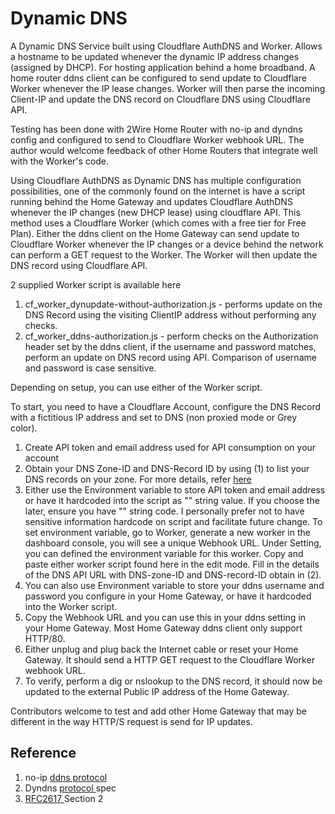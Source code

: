 # Dynamic DNS
A Dynamic DNS Service built using Cloudflare AuthDNS and Worker. Allows a hostname to be updated whenever the dynamic IP address changes (assigned by DHCP). For hosting application behind a home broadband. A home router ddns client can be configured to send update to Cloudflare Worker whenever the IP lease changes. Worker will then parse the incoming Client-IP and update the DNS record on Cloudflare DNS using Cloudflare API.

Testing has been done with 2Wire Home Router with no-ip and dyndns config and configured to send to Cloudflare Worker webhook URL. The author would welcome feedback of other Home Routers that integrate well with the Worker's code.

Using Cloudflare AuthDNS as Dynamic DNS has multiple configuration possibilities, one of the commonly found on the internet is have a script running behind the Home Gateway and updates Cloudflare AuthDNS whenever the IP changes (new DHCP lease) using cloudflare API. This method uses a Cloudflare Worker (which comes with a free tier for Free Plan). Either the ddns client on the Home Gateway can send update to Cloudflare Worker whenever the IP changes or a device behind the network can perform a GET request to the Worker. The Worker will then update the DNS record using Cloudflare API.

2 supplied Worker script is available here
1. cf_worker_dynupdate-without-authorization.js - performs update on the DNS Record using the visiting ClientIP address without performing any checks.
2. cf_worker_ddns-authorization.js - perform checks on the Authorization header set by the ddns client, if the username and password matches, perform an update on DNS record using API. Comparison of username and password is case sensitive.

Depending on setup, you can use either of the Worker script.

To start, you need to have a Cloudflare Account, configure the DNS Record with a fictitious IP address and set to DNS (non proxied mode or Grey color).
1. Create API token and email address used for API consumption on your account
2. Obtain your DNS Zone-ID and DNS-Record ID by using (1) to list your DNS records on your zone. For more details, refer <a href="https://api.cloudflare.com/#dns-records-for-a-zone-list-dns-records"> here </a>  
3. Either use the Environment variable to store API token and email address or have it hardcoded into the script as "" string value. If you choose the later, ensure you have "" string code. I personally prefer not to have sensitive information hardcode on script and facilitate future change. To set environment variable, go to Worker, generate a new worker in the dashboard console, you will see a unique Webhook URL. Under Setting, you can defined the environment variable for this worker. Copy and paste either worker script found here in the edit mode. Fill in the details of the DNS API URL with DNS-zone-ID and DNS-record-ID obtain in (2).
4. You can also use Environment variable to store your ddns username and password you configure in your Home Gateway, or have it hardcoded into the Worker script.
5. Copy the Webhook URL and you can use this in your ddns setting in your Home Gateway. Most Home Gateway ddns client only support HTTP/80.
6. Either unplug and plug back the Internet cable or reset your Home Gateway. It should send a HTTP GET request to the Cloudflare Worker webhook URL. 
7. To verify, perform a dig or nslookup to the DNS record, it should now be updated to the external Public IP address of the Home Gateway.

Contributors welcome to test and add other Home Gateway that may be different in the way HTTP/S request is send for IP updates.

## Reference
1. no-ip <a href="https://www.noip.com/integrate/request"> ddns protocol </a>
2. Dyndns <a href="https://help.dyn.com/remote-access-api/perform-update/"> protocol </a> spec
3. <a href="https://tools.ietf.org/html/rfc2617"> RFC2617 </a> Section 2 


